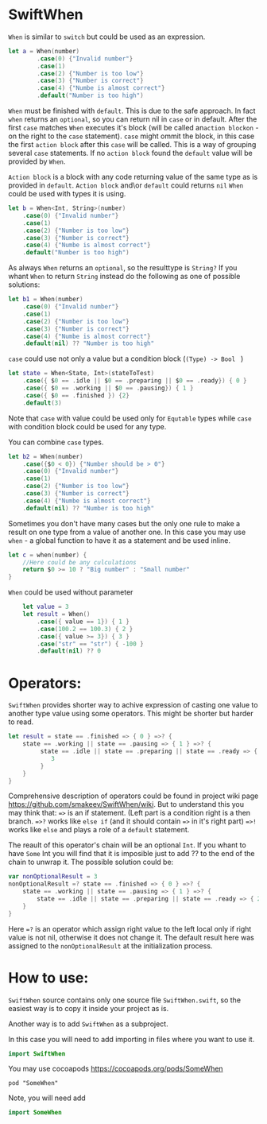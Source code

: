# SwiftWhen

```When``` is similar to ```switch``` but could be used as an expression. 

```swift
let a = When(number)
        .case(0) {"Invalid number"}
        .case(1)
        .case(2) {"Number is too low"}
        .case(3) {"Number is correct"}
        .case(4) {"Numbe is almost correct"}
        .default("Number is too high")
```
```When``` must be finished with ```default```. This is due to the safe approach. In fact ```when``` returns an ```optional```, so you can return nil in ```case``` or in default.
After the first ```case``` matches ```When``` executes it's block (will be called an```action blockon``` -  on the right to the ```case``` statement).
```case``` might ommit the block, in this case the first ```action block``` after this ```case``` will be called. This is a way of grouping several ```case``` statements.
If no ```action block``` found the ```default``` value will be provided by ```When```.

```Action block``` is a block with any code returning value of the same type as is provided in ```default```.
```Action block``` and\or ```default``` could returns ```nil```
```When``` could be used with types it is using.

```swift
let b = When<Int, String>(number)
	.case(0) {"Invalid number"}
	.case(1)
	.case(2) {"Number is too low"}
	.case(3) {"Number is correct"}
	.case(4) {"Numbe is almost correct"}
	.default("Number is too high")
```
As always ```When``` returns an ```optional```, so the resulttype is ```String?```
If you whant ```When``` to return ```String``` instead do the following as one of possible solutions:
```swift
let b1 = When(number)
	.case(0) {"Invalid number"}
	.case(1)
	.case(2) {"Number is too low"}
	.case(3) {"Number is correct"}
	.case(4) {"Numbe is almost correct"}
	.default(nil) ?? "Number is too high"
```

```case``` could use not only a value but a condition block (``` (Type) -> Bool  ``` )
```swift
let state = When<State, Int>(stateToTest)
	.case({ $0 == .idle || $0 == .preparing || $0 == .ready}) { 0 }
	.case({ $0 == .working || $0 == .pausing}) { 1 }
	.case({ $0 == .finished }) {2}
	.default(3)
```

Note that  ```case``` with value could be used only for ```Equtable``` types while ```case``` with condition block could be used for any type.

You can combine ```case``` types.
```swift
let b2 = When(number)
	.case({$0 < 0}) {"Number should be > 0"}
	.case(0) {"Invalid number"}
	.case(1)
	.case(2) {"Number is too low"}
	.case(3) {"Number is correct"}
	.case(4) {"Numbe is almost correct"}
	.default(nil) ?? "Number is too high"
```

Sometimes you don't have many cases but the only one rule to make a result on one type from a value of another one.
In this case you may use ```when``` - a global function to have it as a statement and be used inline.
```swift
let c = when(number) {
	//Here could be any culculations 
	return $0 >= 10 ? "Big number" : "Small number"
}
```

```When``` could be used without parameter

```swift
	let value = 3
	let result = When()
	    .case({ value == 1}) { 1 }
	    .case(100.2 == 100.3) { 2 }
	    .case({ value >= 3}) { 3 }
	    .case("str" == "str") { -100 }
	    .default(nil) ?? 0
```

# Operators:

```SwiftWhen``` provides shorter way to achive expression of casting one value to another type value using some operators.
This might be shorter but harder to read. 

```swift
let result = state == .finished => { 0 } =>? {
	state == .working || state == .pausing => { 1 } =>? {
		 state == .idle || state == .preparing || state == .ready => { 2 } =>! {
			3
		 }
	}
}
```
Comprehensive description of operators could be found in project wiki page https://github.com/smakeev/SwiftWhen/wiki. 
But to understand this you may think that:
```=>``` is an if statement. (Left part is a condition right is a then branch. 
```=>?``` works like ```else if``` (and it should contain ```=>``` in it's right part)
```=>!``` works like ```else``` and plays a role of a ```default``` statement.

The reault of this operator's chain will be an optional ```Int```. If you whant to have ```Some``` Int you will find that it is imposible just to add ?? to the end of the chain to unwrap it. The possible solution could be:
```swift
var nonOptionalResult = 3
nonOptionalResult =? state == .finished => { 0 } =>? {
	state == .working || state == .pausing => { 1 } =>? {
		state == .idle || state == .preparing || state == .ready => { 2 }
	}
}
```

Here ```=?``` is an operator which assign right value to the left local only if right value is not nil, otherwise it does not change it. The default result here was assigned to the ```nonOptionalResult``` at the initialization process.

# How to use:

```SwiftWhen``` source contains only one source file ```SwiftWhen.swift```, so the easiest way is to copy it inside your project as is.

Another way is to add ```SwiftWhen``` as a subproject.

In this case you will need to add importing in files where you want to use it.
```swift
import SwiftWhen
```

You may use cocoapods https://cocoapods.org/pods/SomeWhen
```
pod "SomeWhen"
```
Note, you will need add 
```swift 
import SomeWhen
```

